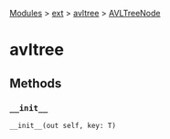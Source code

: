 [Modules](../../index.md) > [ext](../index.md) > [avltree](./index.md) > [AVLTreeNode]()

# avltree

## Methods

### `__init__`

```
__init__(out self, key: T)
```

